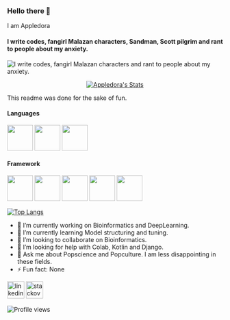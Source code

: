 ### Hello there 👋
I am Appledora
#### I write codes, fangirl Malazan characters, Sandman, Scott pilgrim and rant to people about my anxiety. 
![I write codes, fangirl Malazan characters and rant to people about my anxiety.](https://www.onlysp.com/wp-content/uploads/2015/05/scott_pilgrim_finest_hour_comic_book_cover_wallpaper_011.jpg)
<p align="center">
  <a href="https://github.com/appledora" class="rich-diff-level-one">
    <img src="https://github-readme-stats.vercel.app/api?username=appledora&&show_icons=true&theme=tokyonight" alt="Appledora's Stats" >
  </a>
</p>

This readme was done for the sake of fun.
#### Languages
<img src="https://raw.githubusercontent.com/coderjojo/coderjojo/master/img/cpp.png" width=60>  <img src="https://cdn.iconscout.com/icon/free/png-512/java-43-569305.png" width=60>  <img src="https://raw.githubusercontent.com/coderjojo/coderjojo/master/img/python.svg" width=60> 
#### Framework
<img src="https://cdn.iconscout.com/icon/free/png-512/laravel-2-1175146.png" width=60>  <img src="https://cdn.iconscout.com/icon/free/png-256/android-226-848728.png" width=60>  <img src="https://cdn.iconscout.com/icon/free/png-512/django-1-282754.png" width=60>  <img src="https://coryrylan.com/assets/images/posts/types/react.svg" width=60>  <img src="https://upload.wikimedia.org/wikipedia/commons/thumb/3/3f/Git_icon.svg/1200px-Git_icon.svg.png" width=60>


[![Top Langs](https://github-readme-stats.vercel.app/api/top-langs/?username=appledora)](https://github.com/anuraghazra/github-readme-stats)

- 🔭 I’m currently working on Bioinformatics and DeepLearning.
- 🌱 I’m currently learning Model structuring and tuning.
- 👯 I’m looking to collaborate on Bioinformatics. 
- 🤔 I’m looking for help with Colab, Kotlin and Django. 
- 💬 Ask me about Popscience and Popculture. I am less disappointing in these fields.
- ⚡ Fun fact: None 

 [<img src='https://cdn.jsdelivr.net/npm/simple-icons@3.0.1/icons/linkedin.svg' alt='linkedin' height='40'>](https://www.linkedin.com/in/nazia-tasnim-3b377a190/)  [<img src='https://cdn.jsdelivr.net/npm/simple-icons@3.0.1/icons/stackoverflow.svg' alt='stackoverflow' height='40'>](https://stackoverflow.com/users/https://stackoverflow.com/users/11551168/appledora)  



![Profile views](https://gpvc.arturio.dev/appledora)  <br/>
<!--START_SECTION:waka-->

<!--END_SECTION:waka-->
